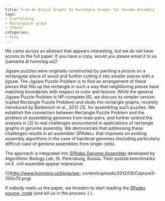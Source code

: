 ```yaml
---
title: From de Bruijn Graphs to Rectangle Graphs for Genome Assembly
tags:
- Scaffolding
- Rectangular graph
- SPAdes
categories:
- blog
---
```

We came across an abstract that appears interesting, but we do not have access
to the full paper. If you have a copy, would you please email it to us
[samanta at homolog.us]?
<!--more-->

>

Jigsaw puzzles were originally constructed by painting a picture on a
rectangular piece of wood and further cutting it into smaller pieces with a
jigsaw. The Jigsaw Puzzle Problem is to find an arrangement of these pieces
that fills up the rectangle in such a way that neighboring pieces have
matching boundaries with respect to color and texture. While the general
Jigsaw Puzzle Problem is NP-complete [6], we discuss its simpler version
(called Rectangle Puzzle Problem) and study the rectangle graphs, recently
introduced by Bankevich et al., 2012 [3], for assembling such puzzles. We
establish the connection between Rectangle Puzzle Problem and the problem of
assembling genomes from read-pairs, and further extend the analysis in [3] to
real challenges encountered in applications of rectangle graphs in genome
assembly. We demonstrate that addressing these challenges results in an
assembler SPAdes+ that improves on existing assembly algorithms in the case of
bacterial genomes (including particularly difficult case of genome assemblies
from single cells).

The approach is integrated into [SPAdes Genome
Assembler](http://bioinf.spbau.ru/en/spades) developed by Algorithmic Biology
Lab, St. Petersburg, Russia. Their posted benchmarks on E. coli assemble
appear impressive.

![](http://www.homolog.us/blogs/wp-
content/uploads/2012/09/Capture3-300x70.png)

If nobody mails us the paper, we threaten to start reading the [SPades source-
code](http://spades.bioinf.spbau.ru/release2.2.1/spades-2.2.1.tar.gz) (and
kill us in the process :) ).

